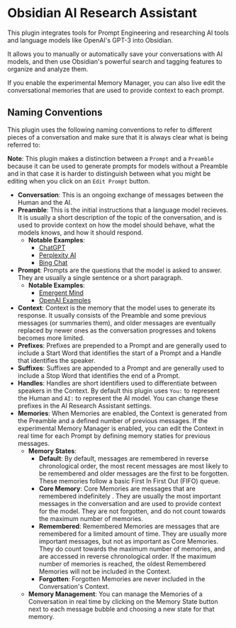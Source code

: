 # Obsidian AI Research Assistant

This plugin integrates tools for Prompt Engineering and researching AI tools and language models
like OpenAI's GPT-3 into Obsidian.

It allows you to manually or automatically save your conversations with AI models, and then use
Obsidian's powerful search and tagging features to organize and analyze them.

If you enable the experimental Memory Manager, you can also live edit the conversational memories
that are used to provide context to each prompt.

## Naming Conventions

This plugin uses the following naming conventions to refer to different pieces of a conversation and
make sure that it is always clear what is being referred to:

**Note**: This plugin makes a distinction between a `Prompt` and a `Preamble` because it can be used
to generate prompts for models without a Preamble and in that case it is harder to distinguish
between what you might be editing when you click on an `Edit Prompt` button.

- **Conversation**: This is an ongoing exchange of messages between the Human and the AI.
- **Preamble**: This is the initial instructions that a language model recieves. It is usually a
  short description of the topic of the conversation, and is used to provide context on how the
  model should behave, what the models knows, and how it should respond.
  - **Notable Examples**:
    - [ChatGPT](https://twitter.com/goodside/status/1598253337400717313)
    - [Perplexity AI](https://twitter.com/jmilldotdev/status/1600624362394091523)
    - [Bing Chat](https://twitter.com/kliu128/status/1623472922374574080)
- **Prompt**: Prompts are the questions that the model is asked to answer. They are usually a single
  sentence or a short paragraph.
  - **Notable Examples**:
    - [Emergent Mind](https://www.emergentmind.com/)
    - [OpenAI Examples](https://platform.openai.com/examples/)
- **Context**: Context is the memory that the model uses to generate its response. It usually
  consists of the Preamble and some previous messages (or summaries them), and older messages are
  eventually replaced by newer ones as the conversation progresses and tokens becomes more limited.
- **Prefixes**: Prefixes are prepended to a Prompt and are generally used to include a Start Word
  that identifies the start of a Prompt and a Handle that identifies the speaker.
- **Suffixes**: Suffixes are appended to a Prompt and are generally used to include a Stop Word that
  identifies the end of a Prompt.
- **Handles**: Handles are short identifiers used to differentiate between speakers in the Context.
  By default this plugin uses `You:` to represent the Human and `AI:` to represent the AI model. You
  can change these prefixes in the AI Research Assistant settings.
- **Memories**: When Memories are enabled, the Context is generated from the Preamble and a defined
  number of previous messages. If the experimental Memory Manager is enabled, you can edit the
  Context in real time for each Prompt by defining memory staties for previous messages.
  - **Memory States**:
    - **Default**: By default, messages are remembered in reverse chronological order, the most
      recent messages are most likely to be remembered and older messages are the first to be
      forgotten. These memories follow a basic First In First Out (FIFO) queue.
    - **Core Memory**: Core Memories are messages that are remembered indefinitely . They are
      usually the most important messages in the conversation and are used to provide context for
      the model. They are not forgotten, and do not count towards the maximum number of memories.
    - **Remembered**: Remembered Memories are messages that are remembered for a limited amount of
      time. They are usually more important messages, but not as important as Core Memories. They do
      count towards the maximum number of memories, and are accessed in reverse chronological order.
      If the maximum number of memories is reached, the oldest Remembered Memories will not be
      included in the Context.
    - **Forgotten**: Forgotten Memories are never included in the Conversation's Context.
  - **Memory Management**: You can manage the Memories of a Conversation in real time by clicking on
    the Memory State button next to each message bubble and choosing a new state for that memory.

